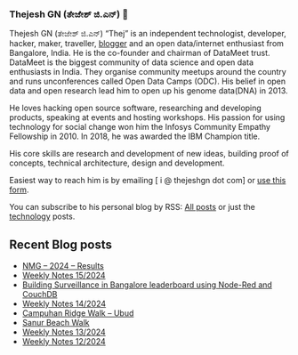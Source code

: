 ### Thejesh GN (ತೇಜೇಶ್ ಜಿ.ಎನ್) 👋

Thejesh GN (ತೇಜೇಶ್ ಜಿ.ಎನ್) “Thej” is an independent technologist, developer, hacker, maker, traveller, [blogger](https://thejeshgn.com/) and an open data/internet enthusiast from Bangalore, India. He is the co-founder and chairman of DataMeet trust. DataMeet is the biggest community of data science and open data enthusiasts in India. They organise community meetups around the country and runs unconferences called Open Data Camps (ODC). His belief in open data and open research lead him to open up his genome data(DNA) in 2013.

He loves hacking open source software, researching and developing products, speaking at events and hosting workshops. His passion for using technology for social change won him the Infosys Community Empathy Fellowship in 2010. In 2018, he was awarded the IBM Champion title.

His core skills are research and development of new ideas, building proof of concepts, technical architecture, design and development.

Easiest way to reach him is by emailing [ i @ thejeshgn dot com] or [use this form](https://thejeshgn.com/contact/).

You can subscribe to his personal blog by RSS: [All posts](https://feeds.thejeshgn.com/thejeshgn) or just the [technology](https://feeds.thejeshgn.com/technology) posts.

## Recent Blog posts
<!-- BLOG-POST-LIST:START -->
- [NMG – 2024 – Results](https://thejeshgn.com/2024/04/12/nmg-2024-results/)
- [Weekly Notes 15/2024](https://thejeshgn.com/2024/04/12/weekly-notes-15-2024/)
- [Building Surveillance in Bangalore leaderboard using Node-Red and CouchDB](https://thejeshgn.com/2024/04/11/building-surveillance-in-bangalore-leaderboard-using-node-red-and-couchdb/)
- [Weekly Notes 14/2024](https://thejeshgn.com/2024/04/05/weekly-notes-14-2024/)
- [Campuhan Ridge Walk – Ubud](https://thejeshgn.com/2024/03/31/campuhan-ridge-walk-ubud/)
- [Sanur Beach Walk](https://thejeshgn.com/2024/03/30/sanur-beach-walk/)
- [Weekly Notes 13/2024](https://thejeshgn.com/2024/03/29/weekly-notes-13-2024/)
- [Weekly Notes 12/2024](https://thejeshgn.com/2024/03/22/weekly-notes-12-2024/)
<!-- BLOG-POST-LIST:END -->
